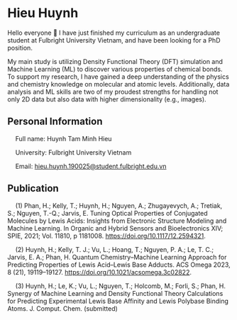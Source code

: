 # Hieu Huynh 
Hello everyone 👋 I have just finished my curriculum as an undergraduate student at Fulbright University Vietnam, and have been looking for a PhD position. 

My main study is utilizing Density Functional Theory (DFT) simulation and Machine Learning (ML) to discover various properties of chemical bonds. To support my research, I have gained a deep understanding of the physics and chemistry knowledge on molecular and atomic levels. Additionally, data analysis and ML skills are two of my proudest strengths for handling not only 2D data but also data with higher dimensionality (e.g., images).

## Personal Information

&emsp; Full name: Huynh Tam Minh Hieu

&emsp; University: Fulbright University Vietnam

&emsp; Email: hieu.huynh.190025@student.fulbright.edu.vn

## Publication

&emsp; (1)	Phan, H.; Kelly, T.; Huynh, H.; Nguyen, A.; Zhugayevych, A.; Tretiak, S.; Nguyen, T.-Q.; Jarvis, E. Tuning Optical Properties of Conjugated Molecules by Lewis Acids: Insights from Electronic Structure Modeling and Machine Learning. In Organic and Hybrid Sensors and Bioelectronics XIV; SPIE, 2021; Vol. 11810, p 1181008. https://doi.org/10.1117/12.2594321.

&emsp; (2)	Huynh, H.; Kelly, T. J.; Vu, L.; Hoang, T.; Nguyen, P. A.; Le, T. C.; Jarvis, E. A.; Phan, H. Quantum Chemistry–Machine Learning Approach for Predicting Properties of Lewis Acid–Lewis Base Adducts. ACS Omega 2023, 8 (21), 19119–19127. https://doi.org/10.1021/acsomega.3c02822. 

&emsp; (3)	Huynh, H.; Le, K.; Vu, L.; Nguyen, T.; Holcomb, M.; Forli, S.; Phan, H. Synergy of Machine Learning and Density Functional Theory Calculations for Predicting Experimental Lewis Base Affinity and Lewis Polybase Binding Atoms. J. Comput. Chem. (submitted)
